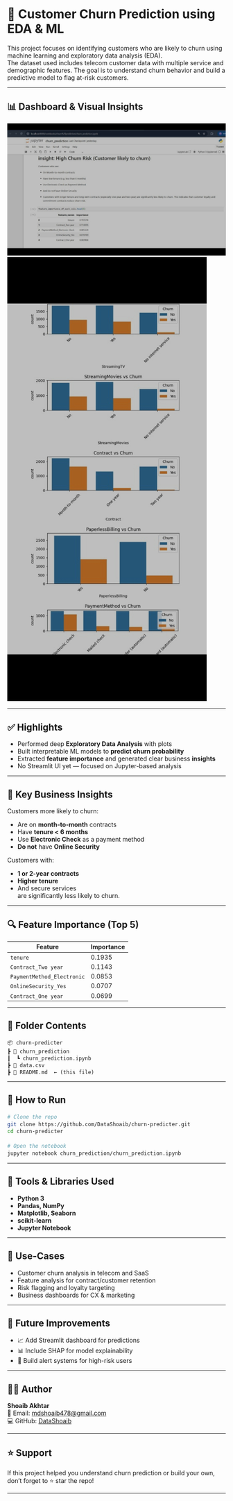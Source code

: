 # 🔁 Customer Churn Prediction using EDA & ML

This project focuses on identifying customers who are likely to churn using machine learning and exploratory data analysis (EDA).  
The dataset used includes telecom customer data with multiple service and demographic features. The goal is to understand churn behavior and build a predictive model to flag at-risk customers.

---

## 📊 Dashboard & Visual Insights

![Churn vs Key Features](IMG_20250712_192726.jpg)
![Churn Risk Insights](Screenshot_2025-07-12-19-26-27-579_com.whatsapp.jpg)

---

## ✅ Highlights

- Performed deep **Exploratory Data Analysis** with plots
- Built interpretable ML models to **predict churn probability**
- Extracted **feature importance** and generated clear business **insights**
- No Streamlit UI yet — focused on Jupyter-based analysis

---

## 🧠 Key Business Insights

Customers more likely to churn:
- Are on **month-to-month** contracts
- Have **tenure < 6 months**
- Use **Electronic Check** as a payment method
- **Do not** have **Online Security**

Customers with:
- **1 or 2-year contracts**
- **Higher tenure**
- And secure services  
are significantly less likely to churn.

---

## 🔍 Feature Importance (Top 5)

| Feature                     | Importance |
|----------------------------|------------|
| `tenure`                   | 0.1935     |
| `Contract_Two year`        | 0.1143     |
| `PaymentMethod_Electronic`| 0.0853     |
| `OnlineSecurity_Yes`      | 0.0707     |
| `Contract_One year`       | 0.0699     |

---

## 📁 Folder Contents

```
📦 churn-predicter
┣ 📁 churn_prediction
┃  ┗ churn_prediction.ipynb
┣ 📄 data.csv
┣ 📄 README.md  ← (this file)
```

---

## 🔧 How to Run

```bash
# Clone the repo
git clone https://github.com/DataShoaib/churn-predicter.git
cd churn-predicter

# Open the notebook
jupyter notebook churn_prediction/churn_prediction.ipynb
```

---

## 🧰 Tools & Libraries Used

- **Python 3**
- **Pandas, NumPy**
- **Matplotlib, Seaborn**
- **scikit-learn**
- **Jupyter Notebook**

---

## 📌 Use-Cases

- Customer churn analysis in telecom and SaaS
- Feature analysis for contract/customer retention
- Risk flagging and loyalty targeting
- Business dashboards for CX & marketing

---

## 🔮 Future Improvements

- 📈 Add Streamlit dashboard for predictions
- 📊 Include SHAP for model explainability
- 💬 Build alert systems for high-risk users

---

## 👨‍💻 Author

**Shoaib Akhtar**  
📧 Email: [mdshoaib478@gmail.com](mailto:mdshoaib478@gmail.com)  
💻 GitHub: [DataShoaib](https://github.com/DataShoaib)

---

## ⭐ Support

If this project helped you understand churn prediction or build your own, don’t forget to ⭐ star the repo!

---
